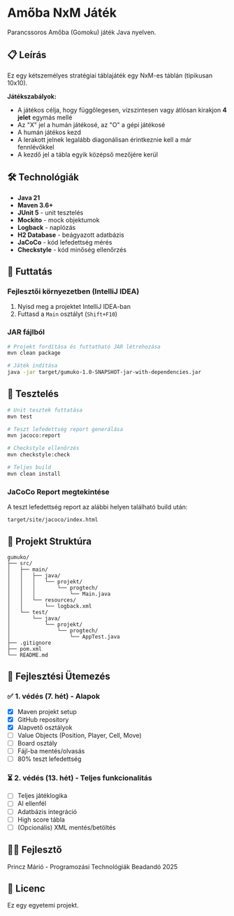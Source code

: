 # Amőba NxM Játék

Parancssoros Amőba (Gomoku) játék Java nyelven.

## 📋 Leírás

Ez egy kétszemélyes stratégiai táblajáték egy NxM-es táblán (tipikusan 10x10).

**Játékszabályok:**
- A játékos célja, hogy függőlegesen, vízszintesen vagy átlósan kirakjon **4 jelet** egymás mellé
- Az "X" jel a humán játékosé, az "O" a gépi játékosé
- A humán játékos kezd
- A lerakott jelnek legalább diagonálisan érintkeznie kell a már fennlévőkkel
- A kezdő jel a tábla egyik középső mezőjére kerül

## 🛠️ Technológiák

- **Java 21**
- **Maven 3.6+**
- **JUnit 5** - unit tesztelés
- **Mockito** - mock objektumok
- **Logback** - naplózás
- **H2 Database** - beágyazott adatbázis
- **JaCoCo** - kód lefedettség mérés
- **Checkstyle** - kód minőség ellenőrzés

## 🚀 Futtatás

### Fejlesztői környezetben (IntelliJ IDEA)

1. Nyisd meg a projektet IntelliJ IDEA-ban
2. Futtasd a `Main` osztályt (`Shift+F10`)

### JAR fájlból
```bash
# Projekt fordítása és futtatható JAR létrehozása
mvn clean package

# Játék indítása
java -jar target/gumuko-1.0-SNAPSHOT-jar-with-dependencies.jar
```

## 🧪 Tesztelés
```bash
# Unit tesztek futtatása
mvn test

# Teszt lefedettség report generálása
mvn jacoco:report

# Checkstyle ellenőrzés
mvn checkstyle:check

# Teljes build
mvn clean install
```

### JaCoCo Report megtekintése

A teszt lefedettség report az alábbi helyen található build után:
```
target/site/jacoco/index.html
```

## 📁 Projekt Struktúra
```
gumuko/
├── src/
│   ├── main/
│   │   ├── java/
│   │   │   └── projekt/
│   │   │       └── progtech/
│   │   │           └── Main.java
│   │   └── resources/
│   │       └── logback.xml
│   └── test/
│       └── java/
│           └── projekt/
│               └── progtech/
│                   └── AppTest.java
├── .gitignore
├── pom.xml
└── README.md
```

## 📝 Fejlesztési Ütemezés

### ✅ 1. védés (7. hét) - Alapok
- [x] Maven projekt setup
- [x] GitHub repository
- [x] Alapvető osztályok
- [ ] Value Objects (Position, Player, Cell, Move)
- [ ] Board osztály
- [ ] Fájl-ba mentés/olvasás
- [ ] 80% teszt lefedettség

### ⏳ 2. védés (13. hét) - Teljes funkcionalitás
- [ ] Teljes játéklogika
- [ ] AI ellenfél
- [ ] Adatbázis integráció
- [ ] High score tábla
- [ ] (Opcionális) XML mentés/betöltés

## 👨‍💻 Fejlesztő

Princz Márió - Programozási Technológiák Beadandó 2025

## 📄 Licenc

Ez egy egyetemi projekt.
```